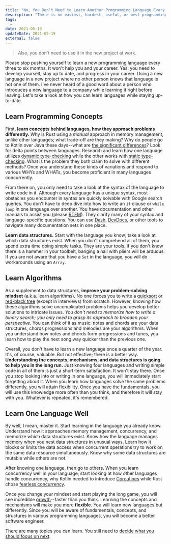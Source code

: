```yaml
---
title: "No, You Don't Need to Learn Another Programming Language Every Three Months."
description: "There is no easiest, hardest, useful, or best programming language; they are all similar. Learn data structures and algorithms to master in all languages."
tags:
  -
date: 2021-05-19
updateDate: 2021-05-19
external: false
---
```


> Also, you don't need to use it in the new project at work.

Please stop pushing yourself to learn a new programming language every three to six months. It won't help you and your career. Yes, you need to develop yourself, stay up to date, and progress in your career. Using a new language in a new project where no other person knows that language is not one of them. I've never heard of a good word about a person who introduces a new language to a company while learning it right before leaving. Let's take a look at how you can learn languages while staying up-to-date.

## Learn Programming Concepts

First, **learn concepts behind languages, how they approach problems differently.** Why is Rust using a *manual* approach in memory management, unlike other languages; what trade-off are they making? Why do people go to Kotlin over Java these days--what are [the significant differences](https://kotlinlang.org/docs/comparison-to-java.html#what-java-has-that-kotlin-does-not)? Look for delta points between languages. Research and learn how one language utilizes [dynamic type-checking](https://en.wikipedia.org/wiki/Type_system#Dynamic_type_checking_and_runtime_type_information) while the other works with [static type-checking](https://en.wikipedia.org/wiki/Type_system#Static_type_checking). What is the problem they both claim to solve with different methods? Once you understand these kinds of variations and respond to various WHYs and WHATs, you become proficient in many languages concurrently.

From there on, you only need to take a look at the syntax of the language to write code in it. Although every language has a unique syntax, most obstacles you encounter in syntax are quickly solvable with Google search queries. You don't have to deep dive into how to write an `if` clause or `while loop` in one language over another. You have documentation and other manuals to assist you (please [RTFM](https://en.wikipedia.org/wiki/RTFM)). They clarify many of your syntax and language-specific questions. You can use [Dash](https://kapeli.com/dash), [DevDocs](https://devdocs.io/), or other tools to navigate many documentation sets in one place.

**Learn data structures.** Start with the language you know; take a look at which data structures exist. When you don't comprehend all of them, you spend extra time doing simple tasks. They are your tools. If you don't know there is a hammer in your toolbelt, banging a nail with pliers will be arduous. If you are not aware that you have a `Set` in the language, you will do workarounds using an `Array`.

## Learn Algorithms

As a supplement to data structures, **improve your problem-solving mindset** (a.k.a. learn algorithms). No one forces you to write a [quicksort](https://en.wikipedia.org/wiki/Quicksort) or [red-black tree](https://en.wikipedia.org/wiki/Red%E2%80%93black_tree) (except in interviews) from scratch. However, knowing how these algorithms solve uncomplicated problems helps you develop better solutions to intricate issues. *You don't need to memorize how to write a binary search; you only need to grasp its approach to broaden your perspective.* You can think of it as music: notes and chords are your data structures, chords progressions and melodies are your algorithms. When you understand how notes and chords form progressions and tunes, you learn how to play the next song way quicker than the previous one.

Overall, you don't have to learn a new language once a quarter of the year. It's, of course, valuable. But not effective; there is a better way. **Understanding the concepts, mechanisms, and data structures is going to help you in the long run.** Just knowing four languages and writing simple code in all of them is just a short-term satisfaction. It won't stay there. Once you stop looking into or writing in one language, you will immediately start forgetting about it. When you learn how languages solve the same problems differently, you will attain flexibility. Once you have the fundamentals, you will use this knowledge more often than you think, and therefore it will stay with you. Whatever is repeated, it's remembered.

## Learn One Language Well

By well, I mean, master it. Start learning in the language you already know. Understand how it approaches memory management, concurrency, and memorize which data structures exist. Know how the language manages memory when you nest data structures in unusual ways. Learn how it blocks or limits the data access when concurrent operations try to work on the same data resource simultaneously. Know why some data structures are mutable while others are not.

After knowing one language, then go to others. When you learn concurrency well in your language, start looking at how other languages handle concurrency, why Kotlin needed to introduce [Coroutines](https://kotlinlang.org/docs/coroutines-overview.html) while Rust chose [fearless concurrency](https://doc.rust-lang.org/book/ch16-00-concurrency.html).

Once you change your mindset and start playing the long game, you will see incredible [growth](https://candost.blog/growth-with-systematic-bliss/)--faster than you think. Learning the concepts and mechanisms will make you more **flexible**. You will learn new languages but differently. Since you will be aware of fundamentals, concepts, and structures in various programming languages, you will become a better software engineer.

There are many topics you can learn. You still need to [decide what you should focus on next](https://candost.blog/deciding-on-what-you-should-focus-on-next/).
